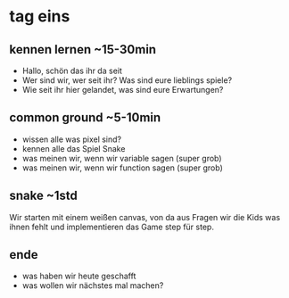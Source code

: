 # tag eins
## kennen lernen ~15-30min
* Hallo, schön das ihr da seit
* Wer sind wir, wer seit ihr? Was sind eure lieblings spiele?
* Wie seit ihr hier gelandet, was sind eure Erwartungen?

## common ground ~5-10min
* wissen alle was pixel sind?
* kennen alle das Spiel Snake
* was meinen wir, wenn wir variable sagen (super grob)
* was meinen wir, wenn wir function sagen (super grob)

## snake ~1std
Wir starten mit einem weißen canvas, von da aus Fragen wir die Kids was ihnen fehlt und implementieren das Game step für step.

## ende
* was haben wir heute geschafft
* was wollen wir nächstes mal machen?
